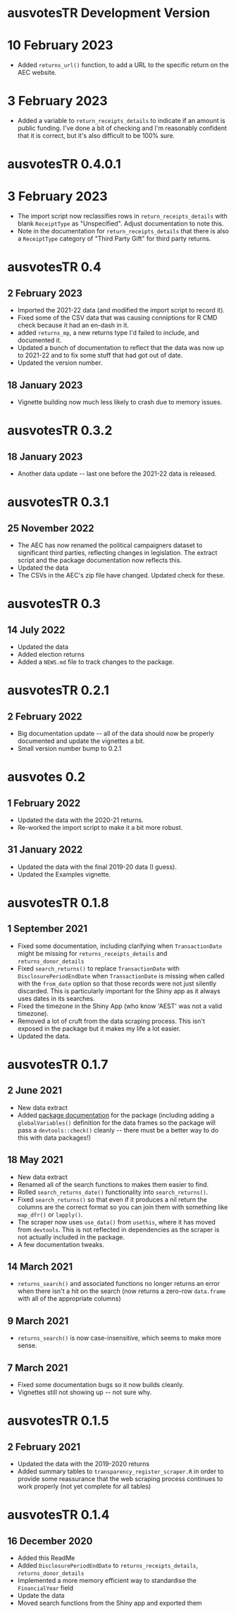 # ausvotesTR Development Version

# 10 February 2023

- Added `returns_url()` function, to add a URL to the specific return on the
  AEC website.

# 3 February 2023

- Added a variable to `return_receipts_details` to indicate if an amount is 
  public funding. I've done a bit of checking and I'm reasonably confident that
  it is correct, but it's also difficult to be 100% sure.

# ausvotesTR 0.4.0.1

# 3 February 2023

- The import script now reclassifies rows in `return_receipts_details` with 
  blank `ReceiptType` as "Unspecified". Adjust documentation to note this.
- Note in the documentation for `return_receipts_details` that there is also
  a `ReceiptType` category of "Third Party Gift" for third party returns.

# ausvotesTR 0.4

## 2 February 2023

- Imported the 2021-22 data (and modified the import script to record it).
- Fixed some of the CSV data that was causing conniptions for R CMD check 
  because it had an en-dash in it. 
- added `returns_mp`, a new returns type I'd failed to include, and documented
  it.
- Updated a bunch of documentation to reflect that the data was now up to 
  2021-22 and to fix some stuff that had got out of date.
- Updated the version number.

## 18 January 2023

- Vignette building now much less likely to crash due to memory issues.

# ausvotesTR 0.3.2

## 18 January 2023

- Another data update -- last one before the 2021-22 data is released.

# ausvotesTR 0.3.1

## 25 November 2022

- The AEC has now renamed the political campaigners dataset to significant 
  third parties, reflecting changes in legislation. The extract script and 
  the package documentation now reflects this.
- Updated the data 
- The CSVs in the AEC's zip file have changed. Updated check for these.


# ausvotesTR 0.3

## 14 July 2022
- Updated the data
- Added election returns
- Added a `NEWS.md` file to track changes to the package.

# ausvotesTR 0.2.1

## 2 February 2022
- Big documentation update -- all of the data should now be properly documented
  and update the vignettes a bit.
- Small version number bump to 0.2.1

# ausvotes 0.2

## 1 February 2022
- Updated the data with the 2020-21 returns.
- Re-worked the import script to make it a bit more robust.

## 31 January 2022
- Updated the data with the final 2019-20 data (I guess).
- Updated the Examples vignette.

# ausvotesTR 0.1.8

## 1 September 2021
- Fixed some documentation, including clarifying when `TransactionDate` might 
  be missing for `returns_receipts_details` and `returns_donor_details`
- Fixed `search_returns()` to replace `TransactionDate` with 
  `DisclosurePeriodEndDate` when `TransactionDate` is missing when called with 
  the `from_date` option so that those records were not just silently 
  discarded. This is particularly important for the Shiny app as it always uses
  dates in its searches.
- Fixed the timezone in the Shiny App (who know 'AEST' was not a valid 
  timezone).
- Removed a lot of cruft from the data scraping process. This isn't exposed in
  the package but it makes my life a lot easier.
- Updated the data.

# ausvotesTR 0.1.7

## 2 June 2021
- New data extract
- Added [package documentation](https://r-pkgs.org/man.html#man-packages) for
  the package (including adding a `globalVariables()` definition for the data
  frames so the package will pass a `devtools::check()` cleanly -- there must
  be a better way to do this with data packages!)

## 18 May 2021
- New data extract
- Renamed all of the search functions to makes them easier to find.
- Rolled `search_returns_date()` functionality into `search_returns()`.
- Fixed `search_returns()` so that even if it produces a nil return the
  columns are the correct format so you can join them with something like
  `map_dfr()` or `lapply()`.
- The scraper now uses `use_data()` from `usethis`, where it has moved from
  `devtools`. This is not reflected in dependencies as the scraper is not
  actually included in the package.
- A few documentation tweaks. 

## 14 March 2021
- `returns_search()` and associated functions no longer returns an error when
  there isn't a hit on the search (now returns a zero-row `data.frame` with
  all of the appropriate columns)

## 9 March 2021

- `returns_search()` is now case-insensitive, which seems to make more
  sense.

## 7 March 2021

- Fixed some documentation bugs so it now builds cleanly.
- Vignettes still not showing up -- not sure why.

# ausvotesTR 0.1.5

## 2 February 2021

- Updated the data with the 2019-2020 returns
- Added summary tables to `transparency_register_scraper.R` in order to 
  provide some reassurance that the web scraping process continues to work
  properly (not yet complete for all tables)

# ausvotesTR 0.1.4

## 16 December 2020

- Added this ReadMe
- Added `DisclosurePeriodEndDate` to `returns_receipts_details`, 
  `returns_donor_details`
- Implemented a more memory efficient way to standardise the `FinancialYear` 
  field
- Update the data
- Moved search functions from the Shiny app and exported them
